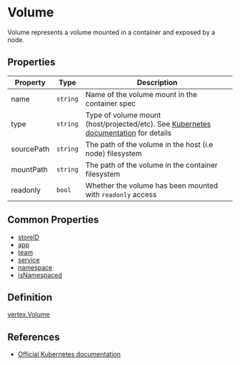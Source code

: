 # Volume

Volume represents a volume mounted in a container and exposed by a node.

## Properties

| Property            | Type      | Description |
| ----------------| --------- |----------------------------------------|
| name | `string` |  Name of the volume mount in the container spec |  
| type | `string` |  Type of volume mount (host/projected/etc). See [Kubernetes documentation](https://kubernetes.io/docs/reference/generated/kubernetes-api/v1.26/#volume-v1-core) for details |  
| sourcePath | `string` |  The path of the volume in the host (i.e node) filesystem |  
| mountPath | `string` | The path of the volume in the container filesystem |  
| readonly | `bool` | Whether the volume has been mounted with `readonly` access |  

## Common Properties

+ [storeID](./COMMON.md#store-information)
+ [app](./COMMON.md#ownership-information)
+ [team](./COMMON.md#ownership-information)
+ [service](./COMMON.md#ownership-information)
+ [namespace](./COMMON.md#namespace-information)
+ [isNamespaced](./COMMON.md#namespace-information)

## Definition

[vertex.Volume](../../pkg/kubehound/models/graph/volume.go)

## References

+ [Official Kubernetes documentation](https://kubernetes.io/docs/concepts/storage/volumes/) 

